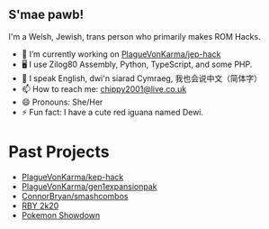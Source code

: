 ## S'mae pawb!

I'm a Welsh, Jewish, trans person who primarily makes ROM Hacks.
- 🔭 I’m currently working on [PlagueVonKarma/jep-hack](https://github.com/PlagueVonKarma/jep-hack)
- 🖥 I use Zilog80 Assembly, Python, TypeScript, and some PHP.
- 💬 󠁧󠁢󠁥󠁮I speak English, 󠁧󠁢󠁷󠁬󠁳󠁧󠁢󠁷󠁬󠁳dwi'n siarad Cymraeg, 我也会说中文（简体字）
- 📫 How to reach me: chippy2001@live.co.uk
- 😄 Pronouns: She/Her
- ⚡ Fun fact: I have a cute red iguana named Dewi.

# Past Projects
- [PlagueVonKarma/kep-hack](https://github.com/PlagueVonKarma/kep-hack)
- [PlagueVonKarma/gen1expansionpak](https://github.com/PlagueVonKarma/gen1expansionpack)
- [ConnorBryan/smashcombos](https://github.com/ConnorBryan/smashcombos)
- [RBY 2k20](https://github.com/rby2k20/rby2k20)
- [Pokemon Showdown](https://pokemonshowdown.com/credits)
